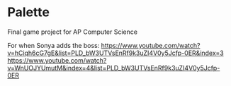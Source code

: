 # Palette
Final game project for AP Computer Science


For when Sonya adds the boss:
https://www.youtube.com/watch?v=hCiqh6cG7gE&list=PLD_bW3UTVsEnRf9k3uZI4V0y5Jcfp-0ER&index=3
https://www.youtube.com/watch?v=WnUOJYUmutM&index=4&list=PLD_bW3UTVsEnRf9k3uZI4V0y5Jcfp-0ER

